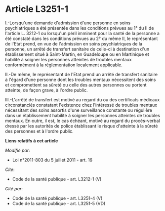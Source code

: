 # Article L3251-1

I.-Lorsqu'une demande d'admission d'une personne en soins psychiatriques a été présentée dans les conditions prévues au 1° du
II de l'article L. 3212-1 ou lorsqu'un péril imminent pour la santé de la personne a été constaté dans les conditions prévues
au 2° du même II, le représentant de l'Etat prend, en vue de l'admission en soins psychiatriques de la personne, un arrêté de
transfert sanitaire de celle-ci à destination d'un établissement situé à Saint-Martin, en Guadeloupe ou en Martinique et
habilité à soigner les personnes atteintes de troubles mentaux conformément à la réglementation localement applicable. 

II.-De même, le représentant de l'Etat prend un arrêté de transfert sanitaire à l'égard d'une personne dont les troubles
mentaux nécessitent des soins et compromettent sa sûreté ou celle des autres personnes ou portent atteinte, de façon grave, à
l'ordre public. 

III.-L'arrêté de transfert est motivé au regard du ou des certificats médicaux circonstanciés constatant l'existence chez
l'intéressé de troubles mentaux nécessitant des soins assortis d'une surveillance constante ou régulière dans un
établissement habilité à soigner les personnes atteintes de troubles mentaux. En outre, il est, le cas échéant, motivé au
regard du procès-verbal dressé par les autorités de police établissant le risque d'atteinte à la sûreté des personnes et à
l'ordre public.

**Liens relatifs à cet article**

_Modifié par_:

  - Loi n°2011-803 du 5 juillet 2011 - art. 16

_Cite_:

  - Code de la santé publique - art. L3212-1 (V)

_Cité par_:

  - Code de la santé publique - art. L3251-4 (V)
  - Code de la santé publique - art. L3251-5 (VD)

